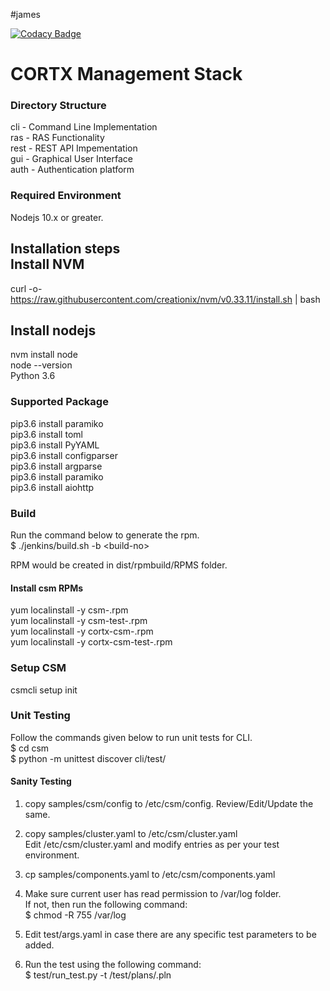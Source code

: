 <!--
CORTX-CSM: CORTX Management web and CLI interface.
Copyright (c) 2020 Seagate Technology LLC and/or its Affiliates
This program is free software: you can redistribute it and/or modify
it under the terms of the GNU Affero General Public License as published
by the Free Software Foundation, either version 3 of the License, or
(at your option) any later version.
This program is distributed in the hope that it will be useful,
but WITHOUT ANY WARRANTY; without even the implied warranty of
MERCHANTABILITY or FITNESS FOR A PARTICULAR PURPOSE. See the
GNU Affero General Public License for more details.
You should have received a copy of the GNU Affero General Public License
along with this program. If not, see <https://www.gnu.org/licenses/>.
For any questions about this software or licensing,
please email opensource@seagate.com or cortx-questions@seagate.com.
-->

#james

[![Codacy Badge](https://app.codacy.com/project/badge/Grade/425586a14b004e9d8a9a3f3f48f7b65e)](https://www.codacy.com?utm_source=github.com&amp;utm_medium=referral&amp;utm_content=Seagate/cortx-csm&amp;utm_campaign=Badge_Grade)

# CORTX Management Stack

### Directory Structure

cli     - Command Line Implementation  
ras     - RAS Functionality  
rest    - REST API Impementation  
gui     - Graphical User Interface  
auth    - Authentication platform  

### Required Environment
Nodejs 10.x or greater.

Installation steps  
Install NVM
-------------------
curl -o- https://raw.githubusercontent.com/creationix/nvm/v0.33.11/install.sh | bash

Install nodejs
----------------------------
nvm install node  
node --version  
Python 3.6   

### Supported Package

pip3.6 install paramiko  
pip3.6 install toml  
pip3.6 install PyYAML  
pip3.6 install configparser  
pip3.6 install argparse  
pip3.6 install paramiko  
pip3.6 install aiohttp  

### Build

Run the command below to generate the rpm.  
$ ./jenkins/build.sh -b \<build-no\>

RPM would be created in dist/rpmbuild/RPMS folder.  

#### Install csm RPMs
yum localinstall -y csm-<version>.rpm  
yum localinstall -y csm-test-<version>.rpm  
yum localinstall -y cortx-csm-<version>.rpm  
yum localinstall -y cortx-csm-test-<version>.rpm  

### Setup CSM
csmcli setup init

### Unit Testing
Follow the commands given below to run unit tests for CLI.  
$ cd csm  
$ python -m unittest discover cli/test/  

#### Sanity Testing  
1. copy samples/csm/config to /etc/csm/config. Review/Edit/Update the same.

2. copy samples/cluster.yaml to /etc/csm/cluster.yaml  
   Edit /etc/csm/cluster.yaml and modify entries as per your test environment.

3. cp samples/components.yaml to /etc/csm/components.yaml

4. Make sure current user has read permission to /var/log folder.  
    If not, then run the following command:  
   $ chmod -R 755 /var/log

5. Edit test/args.yaml in case there are any specific test parameters to be added.

6. Run the test using the following command:  
   $ test/run_test.py -t /test/plans/<test-file>.pln
